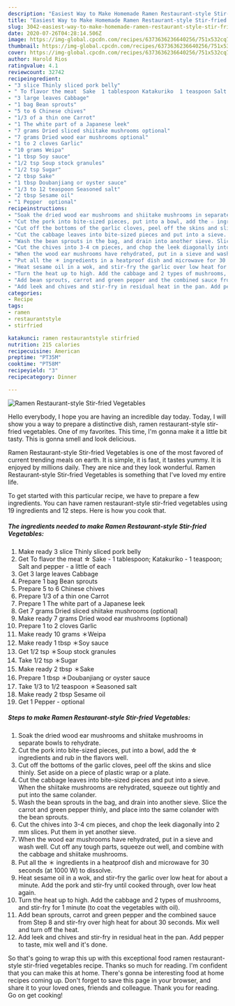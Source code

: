 ```yaml
---
description: "Easiest Way to Make Homemade Ramen Restaurant-style Stir-fried Vegetables"
title: "Easiest Way to Make Homemade Ramen Restaurant-style Stir-fried Vegetables"
slug: 3042-easiest-way-to-make-homemade-ramen-restaurant-style-stir-fried-vegetables
date: 2020-07-26T04:28:14.506Z
image: https://img-global.cpcdn.com/recipes/6373636236640256/751x532cq70/ramen-restaurant-style-stir-fried-vegetables-recipe-main-photo.jpg
thumbnail: https://img-global.cpcdn.com/recipes/6373636236640256/751x532cq70/ramen-restaurant-style-stir-fried-vegetables-recipe-main-photo.jpg
cover: https://img-global.cpcdn.com/recipes/6373636236640256/751x532cq70/ramen-restaurant-style-stir-fried-vegetables-recipe-main-photo.jpg
author: Harold Rios
ratingvalue: 4.1
reviewcount: 32742
recipeingredient:
- "3 slice Thinly sliced pork belly"
- " To flavor the meat  Sake  1 tablespoon Katakuriko  1 teaspoon Salt and pepper  a little of each"
- "3 large leaves Cabbage"
- "1 bag Bean sprouts"
- "5 to 6 Chinese chives"
- "1/3 of a thin one Carrot"
- "1 The white part of a Japanese leek"
- "7 grams Dried sliced shiitake mushrooms optional"
- "7 grams Dried wood ear mushrooms optional"
- "1 to 2 cloves Garlic"
- "10 grams Weipa"
- "1 tbsp Soy sauce"
- "1/2 tsp Soup stock granules"
- "1/2 tsp Sugar"
- "2 tbsp Sake"
- "1 tbsp Doubanjiang or oyster sauce"
- "1/3 to 12 teaspoon Seasoned salt"
- "2 tbsp Sesame oil"
- "1 Pepper  optional"
recipeinstructions:
- "Soak the dried wood ear mushrooms and shiitake mushrooms in separate bowls to rehydrate."
- "Cut the pork into bite-sized pieces, put into a bowl, add the ☆ ingredients and rub in the flavors well."
- "Cut off the bottoms of the garlic cloves, peel off the skins and slice thinly. Set aside on a piece of plastic wrap or a plate."
- "Cut the cabbage leaves into bite-sized pieces and put into a sieve. When the shiitake mushrooms are rehydrated, squeeze out tightly and put into the same colander."
- "Wash the bean sprouts in the bag, and drain into another sieve. Slice the carrot and green pepper thinly, and place into the same colander with the bean sprouts."
- "Cut the chives into 3-4 cm pieces, and chop the leek diagonally into 2 mm slices. Put them in yet another sieve."
- "When the wood ear mushrooms have rehydrated, put in a sieve and wash well. Cut off any tough parts, squeeze out well, and combine with the cabbage and shiitake mushrooms."
- "Put all the ＊ ingredients in a heatproof dish and microwave for 30 seconds (at 1000 W) to dissolve."
- "Heat sesame oil in a wok, and stir-fry the garlic over low heat for about a minute. Add the pork and stir-fry until cooked through, over low heat again."
- "Turn the heat up to high. Add the cabbage and 2 types of mushrooms, and stir-fry for 1 minute (to coat the vegetables with oil)."
- "Add bean sprouts, carrot and green pepper and the combined sauce from Step 8 and stir-fry over high heat for about 30 seconds. Mix well and turn off the heat."
- "Add leek and chives and stir-fry in residual heat in the pan. Add pepper to taste, mix well and it&#39;s done."
categories:
- Recipe
tags:
- ramen
- restaurantstyle
- stirfried

katakunci: ramen restaurantstyle stirfried 
nutrition: 215 calories
recipecuisine: American
preptime: "PT35M"
cooktime: "PT58M"
recipeyield: "3"
recipecategory: Dinner

---
```



![Ramen Restaurant-style Stir-fried Vegetables](https://img-global.cpcdn.com/recipes/6373636236640256/751x532cq70/ramen-restaurant-style-stir-fried-vegetables-recipe-main-photo.jpg)

Hello everybody, I hope you are having an incredible day today. Today, I will show you a way to prepare a distinctive dish, ramen restaurant-style stir-fried vegetables. One of my favorites. This time, I'm gonna make it a little bit tasty. This is gonna smell and look delicious.

Ramen Restaurant-style Stir-fried Vegetables is one of the most favored of current trending meals on earth. It is simple, it is fast, it tastes yummy. It is enjoyed by millions daily. They are nice and they look wonderful. Ramen Restaurant-style Stir-fried Vegetables is something that I've loved my entire life.




To get started with this particular recipe, we have to prepare a few ingredients. You can have ramen restaurant-style stir-fried vegetables using 19 ingredients and 12 steps. Here is how you cook that.

<!--inarticleads1-->

##### The ingredients needed to make Ramen Restaurant-style Stir-fried Vegetables:

1. Make ready 3 slice Thinly sliced pork belly
1. Get  To flavor the meat ☆ Sake - 1 tablespoon; Katakuriko - 1 teaspoon; Salt and pepper - a little of each
1. Get 3 large leaves Cabbage
1. Prepare 1 bag Bean sprouts
1. Prepare 5 to 6 Chinese chives
1. Prepare 1/3 of a thin one Carrot
1. Prepare 1 The white part of a Japanese leek
1. Get 7 grams Dried sliced shiitake mushrooms (optional)
1. Make ready 7 grams Dried wood ear mushrooms (optional)
1. Prepare 1 to 2 cloves Garlic
1. Make ready 10 grams ＊Weipa
1. Make ready 1 tbsp ＊Soy sauce
1. Get 1/2 tsp ＊Soup stock granules
1. Take 1/2 tsp ＊Sugar
1. Make ready 2 tbsp ＊Sake
1. Prepare 1 tbsp ＊Doubanjiang or oyster sauce
1. Take 1/3 to 1/2 teaspoon ＊Seasoned salt
1. Make ready 2 tbsp Sesame oil
1. Get 1 Pepper - optional




<!--inarticleads2-->

##### Steps to make Ramen Restaurant-style Stir-fried Vegetables:

1. Soak the dried wood ear mushrooms and shiitake mushrooms in separate bowls to rehydrate.
1. Cut the pork into bite-sized pieces, put into a bowl, add the ☆ ingredients and rub in the flavors well.
1. Cut off the bottoms of the garlic cloves, peel off the skins and slice thinly. Set aside on a piece of plastic wrap or a plate.
1. Cut the cabbage leaves into bite-sized pieces and put into a sieve. When the shiitake mushrooms are rehydrated, squeeze out tightly and put into the same colander.
1. Wash the bean sprouts in the bag, and drain into another sieve. Slice the carrot and green pepper thinly, and place into the same colander with the bean sprouts.
1. Cut the chives into 3-4 cm pieces, and chop the leek diagonally into 2 mm slices. Put them in yet another sieve.
1. When the wood ear mushrooms have rehydrated, put in a sieve and wash well. Cut off any tough parts, squeeze out well, and combine with the cabbage and shiitake mushrooms.
1. Put all the ＊ ingredients in a heatproof dish and microwave for 30 seconds (at 1000 W) to dissolve.
1. Heat sesame oil in a wok, and stir-fry the garlic over low heat for about a minute. Add the pork and stir-fry until cooked through, over low heat again.
1. Turn the heat up to high. Add the cabbage and 2 types of mushrooms, and stir-fry for 1 minute (to coat the vegetables with oil).
1. Add bean sprouts, carrot and green pepper and the combined sauce from Step 8 and stir-fry over high heat for about 30 seconds. Mix well and turn off the heat.
1. Add leek and chives and stir-fry in residual heat in the pan. Add pepper to taste, mix well and it&#39;s done.




So that's going to wrap this up with this exceptional food ramen restaurant-style stir-fried vegetables recipe. Thanks so much for reading. I'm confident that you can make this at home. There's gonna be interesting food at home recipes coming up. Don't forget to save this page in your browser, and share it to your loved ones, friends and colleague. Thank you for reading. Go on get cooking!
